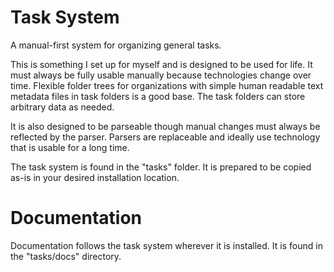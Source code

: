 # Task System
A manual-first system for organizing general tasks.

This is something I set up for myself and is designed to be used for life. It must always be fully usable manually because technologies change over time. Flexible folder trees for organizations with simple human readable text metadata files in task folders is a good base. The task folders can store arbitrary data as needed.

It is also designed to be parseable though manual changes must always be reflected by the parser. Parsers are replaceable and ideally use technology that is usable for a long time.

The task system is found in the "tasks" folder. It is prepared to be copied as-is in your desired installation location.

# Documentation
Documentation follows the task system wherever it is installed. It is found in the "tasks/docs" directory.
